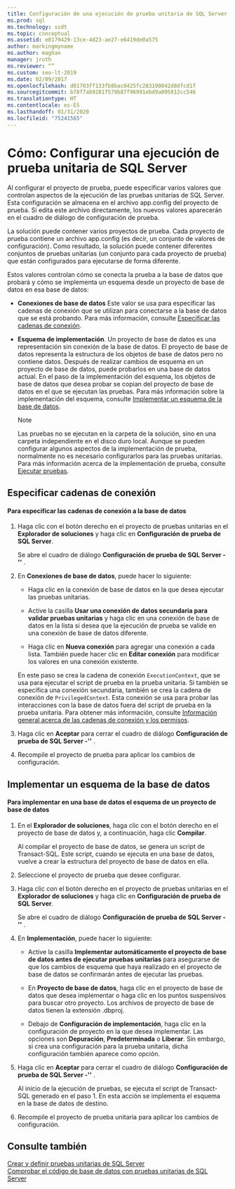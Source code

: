 ```yaml
---
title: Configuración de una ejecución de prueba unitaria de SQL Server
ms.prod: sql
ms.technology: ssdt
ms.topic: conceptual
ms.assetid: e0179429-13ce-4d23-ae27-e6419de0a575
author: markingmyname
ms.author: maghan
manager: jroth
ms.reviewer: “”
ms.custom: seo-lt-2019
ms.date: 02/09/2017
ms.openlocfilehash: d01703ff133fb8bac0425fc283190042d8dfcd1f
ms.sourcegitcommit: b78f7ab9281f570b87f96991ebd9a095812cc546
ms.translationtype: HT
ms.contentlocale: es-ES
ms.lasthandoff: 01/31/2020
ms.locfileid: "75241565"
---
```

# <a name="how-to-configure-sql-server-unit-test-execution"></a>Cómo: Configurar una ejecución de prueba unitaria de SQL Server

Al configurar el proyecto de prueba, puede especificar varios valores que controlan aspectos de la ejecución de las pruebas unitarias de SQL Server. Esta configuración se almacena en el archivo app.config del proyecto de prueba. Si edita este archivo directamente, los nuevos valores aparecerán en el cuadro de diálogo de configuración de prueba.  
  
La solución puede contener varios proyectos de prueba. Cada proyecto de prueba contiene un archivo app.config (es decir, un conjunto de valores de configuración). Como resultado, la solución puede contener diferentes conjuntos de pruebas unitarias (un conjunto para cada proyecto de prueba) que están configurados para ejecutarse de forma diferente.  
  
Estos valores controlan cómo se conecta la prueba a la base de datos que probará y cómo se implementa un esquema desde un proyecto de base de datos en esa base de datos:  
  
-   **Conexiones de base de datos** Este valor se usa para especificar las cadenas de conexión que se utilizan para conectarse a la base de datos que se está probando. Para más información, consulte [Especificar las cadenas de conexión](#SpecifyConnectionStrings).  
  
-   **Esquema de implementación**. Un proyecto de base de datos es una representación sin conexión de la base de datos. El proyecto de base de datos representa la estructura de los objetos de base de datos pero no contiene datos. Después de realizar cambios de esquema en un proyecto de base de datos, puede probarlos en una base de datos actual. En el paso de la implementación del esquema, los objetos de base de datos que desea probar se copian del proyecto de base de datos en el que se ejecutan las pruebas. Para más información sobre la implementación del esquema, consulte [Implementar un esquema de la base de datos](#DeployingDBSchema).  
  
    > [!NOTE]  
    > Las pruebas no se ejecutan en la carpeta de la solución, sino en una carpeta independiente en el disco duro local. Aunque se pueden configurar algunos aspectos de la implementación de prueba, normalmente no es necesario configurarlos para las pruebas unitarias. Para más información acerca de la implementación de prueba, consulte [Ejecutar pruebas](https://msdn.microsoft.com/library/dd286680(VS.100).aspx).  
  
## <a name="SpecifyConnectionStrings"></a>Especificar cadenas de conexión  
  
#### <a name="to-specify-database-connection-strings"></a>Para especificar las cadenas de conexión a la base de datos  
  
1.  Haga clic con el botón derecho en el proyecto de pruebas unitarias en el **Explorador de soluciones** y haga clic en **Configuración de prueba de SQL Server**.  
  
    Se abre el cuadro de diálogo **Configuración de prueba de SQL Server -'<projectname>'** .  
  
2.  En **Conexiones de base de datos**, puede hacer lo siguiente:  
  
    -   Haga clic en la conexión de base de datos en la que desea ejecutar las pruebas unitarias.  
  
    -   Active la casilla **Usar una conexión de datos secundaria para validar pruebas unitarias** y haga clic en una conexión de base de datos en la lista si desea que la ejecución de prueba se valide en una conexión de base de datos diferente.  
  
    -   Haga clic en **Nueva conexión** para agregar una conexión a cada lista. También puede hacer clic en **Editar conexión** para modificar los valores en una conexión existente.  
  
    En este paso se crea la cadena de conexión `ExecutionContext`, que se usa para ejecutar el script de prueba en la prueba unitaria. Si también se especifica una conexión secundaria, también se crea la cadena de conexión de `PrivilegedContext`. Esta conexión se usa para probar las interacciones con la base de datos fuera del script de prueba en la prueba unitaria. Para obtener más información, consulte [Información general acerca de las cadenas de conexión y los permisos](../ssdt/overview-of-connection-strings-and-permissions.md).  
  
3.  Haga clic en **Aceptar** para cerrar el cuadro de diálogo **Configuración de prueba de SQL Server -'<projectname>'** .  
  
4.  Recompile el proyecto de prueba para aplicar los cambios de configuración.  
  
## <a name="DeployingDBSchema"></a>Implementar un esquema de la base de datos  
  
#### <a name="to-deploy-to-a-database-the-schema-of-a-database-project"></a>Para implementar en una base de datos el esquema de un proyecto de base de datos  
  
1.  En el **Explorador de soluciones**, haga clic con el botón derecho en el proyecto de base de datos y, a continuación, haga clic **Compilar**.  
  
    Al compilar el proyecto de base de datos, se genera un script de Transact\-SQL. Este script, cuando se ejecuta en una base de datos, vuelve a crear la estructura del proyecto de base de datos en ella.  
  
2.  Seleccione el proyecto de prueba que desee configurar.  
  
3.  Haga clic con el botón derecho en el proyecto de pruebas unitarias en el **Explorador de soluciones** y haga clic en **Configuración de prueba de SQL Server**.  
  
    Se abre el cuadro de diálogo **Configuración de prueba de SQL Server -'<projectname>'** .  
  
4.  En **Implementación**, puede hacer lo siguiente:  
  
    -   Active la casilla **Implementar automáticamente el proyecto de base de datos antes de ejecutar pruebas unitarias** para asegurarse de que los cambios de esquema que haya realizado en el proyecto de base de datos se confirmarán antes de ejecutar las pruebas.  
  
    -   En **Proyecto de base de datos**, haga clic en el proyecto de base de datos que desea implementar o haga clic en los puntos suspensivos para buscar otro proyecto. Los archivos de proyecto de base de datos tienen la extensión .dbproj.  
  
    -   Debajo de **Configuración de implementación**, haga clic en la configuración de proyecto en la que desea implementar. Las opciones son **Depuración**, **Predeterminada** o **Liberar**. Sin embargo, si crea una configuración para la prueba unitaria, dicha configuración también aparece como opción.  
  
5.  Haga clic en **Aceptar** para cerrar el cuadro de diálogo **Configuración de prueba de SQL Server -'<projectname>'** .  
  
    Al inicio de la ejecución de pruebas, se ejecuta el script de Transact\-SQL generado en el paso 1. En esta acción se implementa el esquema en la base de datos de destino.  
  
6.  Recompile el proyecto de prueba unitaria para aplicar los cambios de configuración.  
  
## <a name="see-also"></a>Consulte también  
[Crear y definir pruebas unitarias de SQL Server](../ssdt/creating-and-defining-sql-server-unit-tests.md)  
[Comprobar el código de base de datos con pruebas unitarias de SQL Server](../ssdt/verifying-database-code-by-using-sql-server-unit-tests.md)  
  
